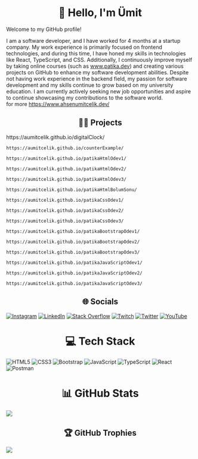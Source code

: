  <h1 align="center">👋 Hello, I'm Ümit </h1>

Welcome to my GitHub profile!<br>

I am a software developer, and I have worked for 4 months at a startup company. My work experience is primarily focused on frontend technologies, and during this time, I have honed my skills in technologies like React, TypeScript, and CSS. Additionally, I continuously improve myself by taking online courses (such as www.patika.dev) and creating various projects on GitHub to enhance my software development abilities. Despite not having work experience in the backend field, my passion for software development and my skills continue to grow based on my university education. I am currently actively seeking new job opportunities and aspire to continue showcasing my contributions to the software world.    
for more https://www.ahsenumitcelik.dev/  

<h2 align="center"> 🧑‍💻 Projects </h2>    
    https://aumitcelik.github.io/digitalClock/  

    https://aumitcelik.github.io/counterExample/    

    https://aumitcelik.github.io/patikaHtmlOdev1/    

    https://aumitcelik.github.io/patikaHtmlOdev2/    

    https://aumitcelik.github.io/patikaHtmlOdev3/    

    https://aumitcelik.github.io/patikaHtmlBolumSonu/   

    https://aumitcelik.github.io/patikaCssOdev1/    

    https://aumitcelik.github.io/patikaCssOdev2/    

    https://aumitcelik.github.io/patikaCssOdev3/    

    https://aumitcelik.github.io/patikaBootstrapOdev1/  

    https://aumitcelik.github.io/patikaBootstrapOdev2/   

    https://aumitcelik.github.io/patikaBootstrapOdev3/  

    https://aumitcelik.github.io/patikaJavaScriptOdev1/  

    https://aumitcelik.github.io/patikaJavaScriptOdev2/  

    https://aumitcelik.github.io/patikaJavaScriptOdev3/   
     


  
<h2 align="center"> 🌐 Socials </h2>

[![Instagram](https://img.shields.io/badge/Instagram-%23E4405F.svg?logo=Instagram&logoColor=white)](https://instagram.com/ahsenumitcelik) [![LinkedIn](https://img.shields.io/badge/LinkedIn-%230077B5.svg?logo=linkedin&logoColor=white)](https://linkedin.com/in/ahsenumitcelik) [![Stack Overflow](https://img.shields.io/badge/-Stackoverflow-FE7A16?logo=stack-overflow&logoColor=white)](https://stackoverflow.com/users/20061301) [![Twitch](https://img.shields.io/badge/Twitch-%239146FF.svg?logo=Twitch&logoColor=white)](https://twitch.tv/ahsenumitcelik) [![Twitter](https://img.shields.io/badge/Twitter-%231DA1F2.svg?logo=Twitter&logoColor=white)](https://twitter.com/ahsenumitcelik) [![YouTube](https://img.shields.io/badge/YouTube-%23FF0000.svg?logo=YouTube&logoColor=white)](https://youtube.com/@ahsenumitcelik)

  

<h1 align="center">💻 Tech Stack </h1>

 ![HTML5](https://img.shields.io/badge/html5-%23E34F26.svg?style=for-the-badge&logo=html5&logoColor=white) ![CSS3](https://img.shields.io/badge/css3-%231572B6.svg?style=for-the-badge&logo=css3&logoColor=white) ![Bootstrap](https://img.shields.io/badge/bootstrap-%23563D7C.svg?style=for-the-badge&logo=bootstrap&logoColor=white) ![JavaScript](https://img.shields.io/badge/javascript-%23323330.svg?style=for-the-badge&logo=javascript&logoColor=%23F7DF1E) ![TypeScript](https://img.shields.io/badge/typescript-%23007ACC.svg?style=for-the-badge&logo=typescript&logoColor=white) ![React](https://img.shields.io/badge/react-%2320232a.svg?style=for-the-badge&logo=react&logoColor=%2361DAFB) ![Postman](https://img.shields.io/badge/Postman-FF6C37?style=for-the-badge&logo=postman&logoColor=white) 
<h1 align="center"> 📊 GitHub Stats </h1>


![](https://github-readme-streak-stats.herokuapp.com/?user=aumitcelik&theme=dark&hide_border=false)<br/>


  

<h2 align="center"> 🏆 GitHub Trophies </h2>

![](https://github-profile-trophy.vercel.app/?username=aumitcelik&theme=matrix&no-frame=false&no-bg=true&margin-w=4)

